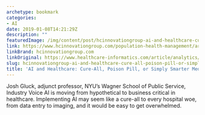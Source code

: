 ```yaml
---
archetype: bookmark
categories:
- AI
date: 2019-01-08T14:21:29Z
description: ""
featuredImage: /img/content/post/hcinnovationgroup-ai-and-healthcare-cure-all-poison-pill-or-simply-smarter-medicine.JPG
link: https://www.hcinnovationgroup.com/population-health-management/article/13031016/ai-and-healthcare-cureall-poison-pill-or-simply-smarter-medicine
linkBrand: hcinnovationgroup.com
linkOriginal: https://www.healthcare-informatics.com/article/analytics/ai-and-healthcare-cure-all-poison-pill-or-simply-smarter-medicine
slug: hcinnovationgroup-ai-and-healthcare-cure-all-poison-pill-or-simply-smarter-medicine
title: 'AI and Healthcare: Cure-All, Poison Pill, or Simply Smarter Medicine?'
---
```

Josh Gluck, adjunct professor, NYU’s Wagner School of Public Service, Industry Voice
AI is moving from hypothetical to business critical in healthcare. Implementing AI may seem like a cure-all to every hospital woe, from data entry to imaging, and it would be easy to get overwhelmed.
